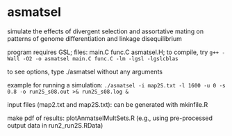 # asmatsel
simulate the effects of divergent selection and assortative mating on patterns of genome differentiation and linkage disequilibrium


program requires GSL; 
files: main.C func.C asmatsel.H; to compile, try 
`g++ -Wall -O2 -o asmatsel main.C func.C -lm -lgsl -lgslcblas`

to see options, type ./asmatsel without any  arguments

example for running a simulation:
`./asmatsel -i map2S.txt -l 1600 -u 0 -s 0.8 -o run2S_s08.out >& run2S_s08.log &`

input files (map2.txt and map2S.txt): 
can be generated with mkinfile.R

make pdf of results:
plotAnmatselMultSets.R
(e.g., using pre-processed output data in run2_run2S.RData)
